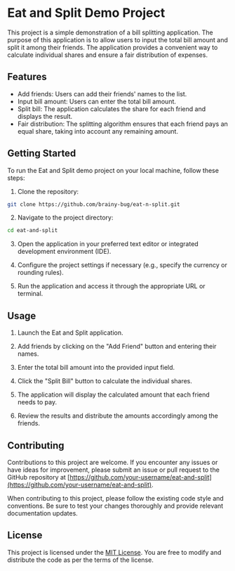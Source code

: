 # Eat and Split Demo Project

This project is a simple demonstration of a bill splitting application. The purpose of this application is to allow users to input the total bill amount and split it among their friends. The application provides a convenient way to calculate individual shares and ensure a fair distribution of expenses.

## Features

- Add friends: Users can add their friends' names to the list.
- Input bill amount: Users can enter the total bill amount.
- Split bill: The application calculates the share for each friend and displays the result.
- Fair distribution: The splitting algorithm ensures that each friend pays an equal share, taking into account any remaining amount.

## Getting Started

To run the Eat and Split demo project on your local machine, follow these steps:

1. Clone the repository:

```bash
git clone https://github.com/brainy-bug/eat-n-split.git
```

2. Navigate to the project directory:

```bash
cd eat-and-split
```

3. Open the application in your preferred text editor or integrated development environment (IDE).

4. Configure the project settings if necessary (e.g., specify the currency or rounding rules).

5. Run the application and access it through the appropriate URL or terminal.

## Usage

1. Launch the Eat and Split application.

2. Add friends by clicking on the "Add Friend" button and entering their names.

3. Enter the total bill amount into the provided input field.

4. Click the "Split Bill" button to calculate the individual shares.

5. The application will display the calculated amount that each friend needs to pay.

6. Review the results and distribute the amounts accordingly among the friends.

## Contributing

Contributions to this project are welcome. If you encounter any issues or have ideas for improvement, please submit an issue or pull request to the GitHub repository at [https://github.com/your-username/eat-and-split](https://github.com/your-username/eat-and-split).

When contributing to this project, please follow the existing code style and conventions. Be sure to test your changes thoroughly and provide relevant documentation updates.

## License

This project is licensed under the [MIT License](LICENSE). You are free to modify and distribute the code as per the terms of the license.
